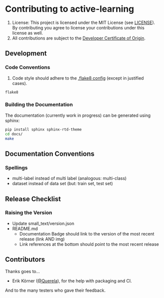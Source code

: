 # Contributing to active-learning

1. License: This project is licensed under the MIT License (see [LICENSE](LICENSE)).
    By contributing you agree to license your contributions under this license as well.
2. All contributions are subject to the [Developer Certificate of Origin](DCO.md).

## Development

### Code Conventions

1. Code style should adhere to the [.flake8 config](.flake8) (except in justified cases).

```bash
flake8
```

### Building the Documentation

The documentation (currently work in progress) can be generated using sphinx:

```bash
pip install sphinx sphinx-rtd-theme
cd docs/
make
```


## Documentation Conventions

### Spellings

- multi-label instead of multi label (analogous: multi-class)
- dataset instead of data set (but: train set, test set)


## Release Checklist

### Raising the Version

- Update small_text/version.json
- README.md
  - Documentation Badge should link to the version of the most recent release (link AND img)
  - Link references at the bottom should point to the most recent release

## Contributors

Thanks goes to...

- Erik Körner ([@Querela](https://github.com/querela)), for the help with packaging and CI.

And to the many testers who gave their feedback.
